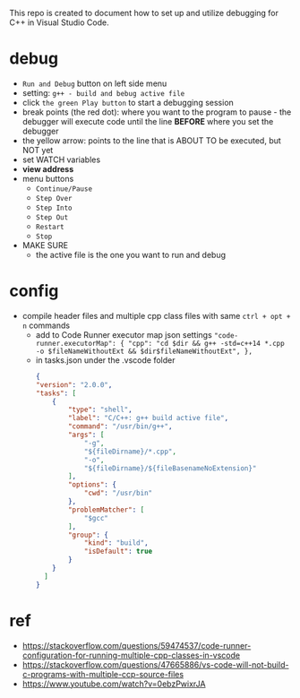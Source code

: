 This repo is created to document how to set up and utilize debugging for C++ in Visual Studio Code.

# debug

* `Run and Debug` button on left side menu
* setting: `g++ - build and bebug active file`
* click `the green Play button` to start a debugging session
* break points (the red dot): where you want to the program to pause - the debugger will execute code until the line **BEFORE** where you set the debugger
* the yellow arrow: points to the line that is ABOUT TO be executed, but NOT yet
* set WATCH variables
* **view address**
* menu buttons
  * `Continue/Pause`
  * `Step Over`
  * `Step Into`
  * `Step Out`
  * `Restart`
  * `Stop`
* MAKE SURE
  * the active file is the one you want to run and debug

# config

* compile header files and multiple cpp class files with same `ctrl + opt + n` commands
  * add to Code Runner executor map json settings
    `"code-runner.executorMap": { "cpp": "cd $dir && g++ -std=c++14 *.cpp  -o $fileNameWithoutExt && $dir$fileNameWithoutExt", }, `
  * in tasks.json under the .vscode folder
    ```json
    {
    "version": "2.0.0",
    "tasks": [
        {
            "type": "shell",
            "label": "C/C++: g++ build active file",
            "command": "/usr/bin/g++",
            "args": [
                "-g",
                "${fileDirname}/*.cpp",
                "-o",
                "${fileDirname}/${fileBasenameNoExtension}"
            ],
            "options": {
                "cwd": "/usr/bin"
            },
            "problemMatcher": [
                "$gcc"
            ],
            "group": {
                "kind": "build",
                "isDefault": true
            }
        }
      ]
    }
    ```

# ref

* https://stackoverflow.com/questions/59474537/code-runner-configuration-for-running-multiple-cpp-classes-in-vscode
* https://stackoverflow.com/questions/47665886/vs-code-will-not-build-c-programs-with-multiple-ccp-source-files
* https://www.youtube.com/watch?v=0ebzPwixrJA

